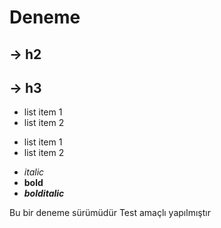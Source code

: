 # Deneme

## -> h2
## -> h3

- list item 1 
- list item 2

* list item 1
* list item 2

- *italic*
- **bold**
- ***bolditalic***

Bu bir deneme sürümüdür
Test amaçlı yapılmıştır
